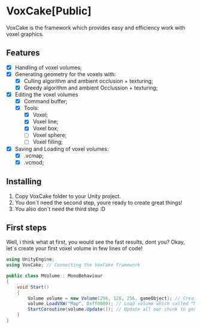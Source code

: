 # VoxCake[Public]
VoxCake is the framework which provides easy and efficiency work with voxel graphics.
## Features
- [X] Handling of voxel volumes;
- [X] Generating geometry for the voxels with:
    - [X] Culling algorithm and ambient occlusion + texturing;
    - [X] Greedy algorithm and ambient Occlussion + texturing;
- [X] Editing the voxel volumes
    - [X] Command buffer;
    - [X] Tools:
        - [X] Voxel;
        - [X] Voxel line;
        - [X] Voxel box;
        - [ ] Voxel sphere;
        - [ ] Voxel filling;
- [X] Saving and Loading of voxel volumes:
    - [X] .vcmap;
    - [X] .vcmod;
## Installing
1. Copy VoxCake folder to your Unity project.
2. You don`t need the second step, youre ready to create great things!
3. You also don`t need the third step :D

## First steps
Well, i think what at first, you would see the fast results, dont you?
Okay, let`s create your first voxel volume in few lines of code!
```csharp
using UnityEngine;
using VoxCake; // Connecting the VoxCake framework

public class MVolume : MonoBehaviour
{
    void Start()
    {
        Volume volume = new Volume(256, 128, 256, gameObject); // Create the volume with 256x128x256 size in the gameobject which have that script
        volume.LoadVXW("Map", 0xff0000); // Load volume which called "Map" and set the ground color in hex format
        StartCoroutine(volume.Update()); // Update all our chunk to generate map geometry
    }
}
```
